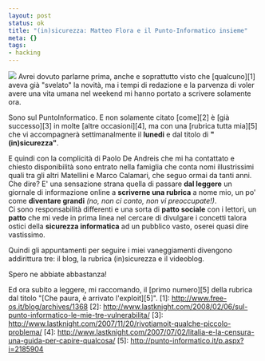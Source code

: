 ```yaml
--- 
layout: post
status: ok
title: "(in)sicurezza: Matteo Flora e il Punto-Informatico insieme"
meta: {}
tags: 
- hacking
---
```

![](http://fast.mgpf.it/20080111.jpg)
Avrei dovuto parlarne prima, anche e soprattutto visto che [qualcuno][1] aveva già "svelato" la novità, ma i tempi di redazione e la parvenza di voler avere una vita umana nel weekend mi hanno portato a scrivere solamente ora.  
  
Sono sul PuntoInformatico. E non solamente citato [come][2] è [già successo][3] in molte [altre occasioni][4], ma con una [rubrica tutta mia][5] che vi accompagnerà settimanalmente il **lunedi** e dal titolo di **"(in)sicurezza"**.  
  
E quindi con la complicità di Paolo De Andreis che mi ha contattato e chiesto disponibilità sono entrato nella famiglia che conta nomi illustrissimi quali tra gli altri Matellini e Marco Calamari, che seguo ormai da tanti anni.  
Che dire? E' una sensazione strana quella di passare **dal leggere** un giornale di informazione online a **scriverne una rubrica** a nome mio, un po' come **diventare grandi** *(no, non ci conto, non vi preoccupate!)*.  
Ci sono responsabilità differenti e una sorta di **patto sociale** con i lettori, un **patto** che mi vede in prima linea nel cercare di divulgare i concetti talora ostici della **sicurezza informatica** ad un pubblico vasto, oserei quasi dire vastissimo.  
  
Quindi gli appuntamenti per seguire i miei vaneggiamenti divengono addirittura tre: il blog, la rubrica (in)sicurezza e il videoblog.  
  
Spero ne abbiate abbastanza!  
  
Ed ora subito a leggere, mi raccomando, il [primo numero][5] della rubrica dal titolo "[Che paura, è arrivato l'exploit][5]".
[1]: http://www.free-os.it/blog/archives/1368
[2]: http://www.lastknight.com/2008/02/06/sul-punto-informatico-le-mie-tre-vulnerabilita/
[3]: http://www.lastknight.com/2007/11/20/rivotiamoit-qualche-piccolo-problema/
[4]: http://www.lastknight.com/2007/07/02/litalia-e-la-censura-una-guida-per-capire-qualcosa/
[5]: http://punto-informatico.it/p.aspx?i=2185904